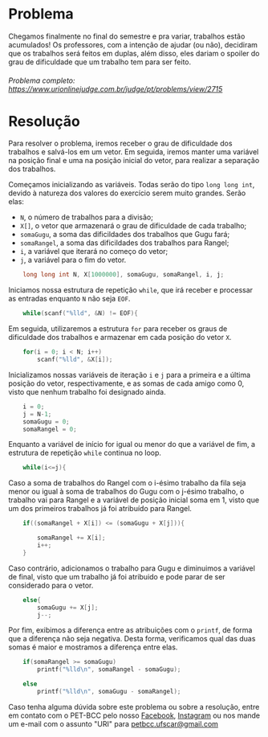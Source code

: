 # Problema

Chegamos finalmente no final do semestre e pra variar, trabalhos estão acumulados! Os professores, com a intenção de ajudar (ou não), decidiram que os trabalhos será feitos em duplas, além disso, eles dariam o spoiler do grau de dificuldade que um trabalho tem para ser feito.

###### Problema completo: https://www.urionlinejudge.com.br/judge/pt/problems/view/2715

# Resolução

Para resolver o problema, iremos receber o grau de dificuldade dos trabalhos e salvá-los em um vetor. Em seguida, iremos manter uma variável na posição final e uma na posição inicial do vetor, para realizar a separação dos trabalhos.

Começamos inicializando as variáveis. Todas serão do tipo `long long int`, devido à natureza dos valores do exercício serem muito grandes.
Serão elas:
* `N`, o número de trabalhos para a divisão;
* `X[]`, o vetor que armazenará o grau de dificuldade de cada trabalho;
* `somaGugu`, a soma das dificildades dos trabalhos que Gugu fará;
* `somaRangel`, a soma das dificildades dos trabalhos para Rangel;
* `i`, a variável que iterará no começo do vetor;
* `j`, a variável para o fim do vetor.
```c
	long long int N, X[1000000], somaGugu, somaRangel, i, j;
```

Iniciamos nossa estrutura de repetição `while`, que irá receber e processar as entradas enquanto `N` não seja `EOF`.
```c
	while(scanf("%lld", &N) != EOF){
```

Em seguida, utilizaremos a estrutura `for` para receber os graus de dificuldade dos trabalhos e armazenar em cada posição do vetor `X`.
```c
	for(i = 0; i < N; i++)
		scanf("%lld", &X[i]);
```

Inicializamos nossas variáveis de iteração `i` e `j` para a primeira e a última posição do vetor, respectivamente, e as somas de cada amigo como 0, visto que nenhum trabalho foi designado ainda.
```c
	i = 0;
	j = N-1;
	somaGugu = 0;
	somaRangel = 0;
```

Enquanto a variável de início for igual ou menor do que a variável de fim, a estrutura de repetição `while` continua no loop.
```c
	while(i<=j){
```

Caso a soma de trabalhos do Rangel com o i-ésimo trabalho da fila seja menor ou igual à soma de trabalhos do Gugu com o j-ésimo trabalho, o trabalho vai para Rangel e a variável de posição inicial soma em 1, visto que um dos primeiros trabalhos já foi atribuído para Rangel.
```c
	if((somaRangel + X[i]) <= (somaGugu + X[j])){

		somaRangel += X[i];
		i++;
	}
```

Caso contrário, adicionamos o trabalho para Gugu e diminuimos a variável de final, visto que um trabalho já foi atribuido e pode parar de ser considerado para o vetor.
```c
	else{
		somaGugu += X[j];
		j--;
```

Por fim, exibimos a diferença entre as atribuições com o `printf`, de forma que a diferença não seja negativa. Desta forma, verificamos qual das duas somas é maior e mostramos a diferença entre elas.
```c
	if(somaRangel >= somaGugu)
		printf("%lld\n", somaRangel - somaGugu);

	else
		printf("%lld\n", somaGugu - somaRangel);
```

Caso tenha alguma dúvida sobre este problema ou sobre a resolução, entre em contato com o PET-BCC pelo nosso
[Facebook](https://www.facebook.com/petbcc/),
[Instagram](https://www.instagram.com/petbcc.ufscar/)
ou nos mande um e-mail com o assunto "URI" para  petbcc.ufscar@gmail.com
